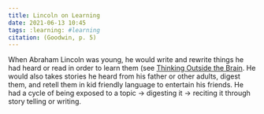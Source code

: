 ```yaml
---
title: Lincoln on Learning
date: 2021-06-13 10:45
tags: :learning: #learning
citation: (Goodwin, p. 5)
---
```

When Abraham Lincoln was young, he would write and rewrite things he had heard or read in order to learn them (see [Thinking Outside the Brain](202012141540.md). He would also takes stories he heard from his father or other adults, digest them, and retell them in kid friendly language to entertain his friends. He had a cycle of being exposed to a topic -> digesting it -> reciting it through story telling or writing. 
